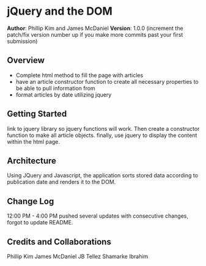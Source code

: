 # jQuery and the DOM

**Author**: Phillip Kim and James McDaniel
**Version**: 1.0.0 (increment the patch/fix version number up if you make more commits past your first submission)

## Overview
<!-- Provide a high level overview of what this application is and why you are building it, beyond the fact that it's an assignment for a Code Fellows 301 class. (i.e. What's your problem domain?) -->
- Complete html method to fill the page with articles
- have an article constructor function to create all necessary properties to be able to pull information from
- format articles by date utilizing jquery

## Getting Started
<!-- What are the steps that a user must take in order to build this app on their own machine and get it running? -->
link to jquery library so jquery functions will work.  Then create a constructor function to make all article objects.  finally, use jquery to display the content within the html page.

## Architecture
<!-- Provide a detailed description of the application design. What technologies (languages, libraries, etc) you're using, and any other relevant design information. -->
Using JQuery and Javascript, the application sorts stored data according to publication date and renders it to the DOM.

## Change Log
<!-- Use this are to document the iterative changes made to your application as each feature is successfully implemented. Use time stamps. Here's an examples: -->

12:00 PM - 4:00 PM  pushed several updates with consecutive changes, forgot to update README.

## Credits and Collaborations
<!-- Give credit (and a link) to other people or resources that helped you build this application. -->
Phillip Kim
James McDaniel
JB Tellez
Shamarke Ibrahim